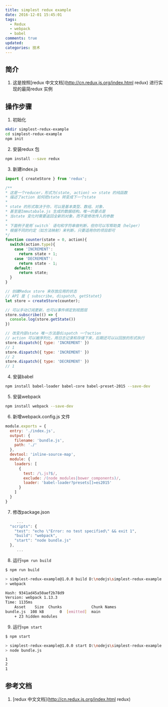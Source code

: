 ```yaml
---
title: simplest redux example
date: 2016-12-01 15:45:01
tags:
  - Redux
  - webpack
  - babel
comments: true
updated:
categories: 技术
---
```


## 简介

1. 这是按照[redux 中文文档](http://cn.redux.js.org/index.html redux) 进行实现的最简redux 实例

## 操作步骤

1. 初始化
```bash
mkdir simplest-redux-example
cd simplest-redux-example
npm init
```
2. 安装redux 包
```bash
npm install --save redux
```
3. 新建index.js
```js
import { createStore } from 'redux';

/**
* 这是一个reducer，形式为(state, action) => state 的纯函数
* 描述了action 如何把state 转变成下一个state
*
* state 的形式取决于你，可以是基本类型、数组、对象、
* 甚至是Immutabale.js 生成的数据结构。唯一的要点是
* 当state 变化时需要返回全新的对象，而不是修改传入的参数
*
* 下面例子是用`switch` 语句和字符串做判断，但你可以写帮助类（helper）
* 根据不同的约定（如方法映射）来判断，只要适用你的项目即可
*/
function counter(state = 0, action){
  switch(action.type){
    case 'INCREMENT':
      return state + 1;
    case 'DECREMENT':
      return state - 1;
    default:
      return state;
  }
}

// 创建Redux store 来存放应用的状态
// API 是 { subscribe, dispatch, getStatet}
let store = createStore(counter);

// 可以手动订阅更新，也可以事件绑定到视图层
store.subscribe(() => {
  console.log(store.getState())
})

// 改变内部state 唯一方法是dispatch 一个action
// action 可以被序列化，用日志记录和存储下来，后期还可以以回放的形式执行
store.dispatch({ type: 'INCREMENT' })
// 1
store.dispatch({ type: 'INCREMENT' })
// 2
store.dispatch({ type: 'DECREMENT' })
// 1
```
4. 安装babel
```bash
npm install babel-loader babel-core babel-preset-2015 --save-dev
```
5. 安装webpack
```bash
npm install webpack --save-dev
```
6. 新增webpack.config.js 文件
```js
module.exports = {
  entry: './index.js',
  output: {
    filename: 'bundle.js',
    path: './'
  },
  devtool: 'inline-source-map',
  module: {
    loaders: [
      {
        test: /\.js?$/,
        exclude: /(node_modules|bower_components)/,
        loader: 'babel-loader?presets[]=es2015'
      }
    ]
  }
}

```
7. 修改package.json
```js
     ...
  "scripts": {
    "test": "echo \"Error: no test specified\" && exit 1",
    "build": "webpack",
    "start": "node bundle.js"
  },
     ...
```
8. 运行`npm run build`
```bash
$ npm run build

> simplest-redux-example@1.0.0 build D:\nodejs\simplest-redux-example
> webpack

Hash: 9341ad45a50aef2b78d9
Version: webpack 1.13.3
Time: 1135ms
    Asset    Size  Chunks             Chunk Names
bundle.js  108 kB       0  [emitted]  main
    + 23 hidden modules

```
9. 运行`npm start`
```bash
$ npm start

> simplest-redux-example@1.0.0 start D:\nodejs\simplest-redux-example
> node bundle.js

1
2
1

```

## 参考文档

1. [redux 中文文档](http://cn.redux.js.org/index.html redux)
